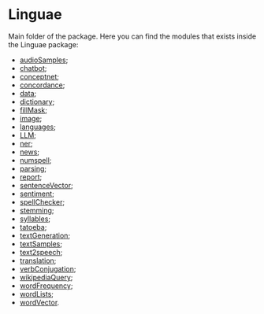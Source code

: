 # Linguae

Main folder of the package. Here you can find the modules that exists inside the Linguae package:

- [audioSamples](audioSamples);
- [chatbot](chatbot);
- [conceptnet](conceptnet);
- [concordance](concordance);
- [data](data);
- [dictionary](dictionary);
- [fillMask](fillMask);
- [image](image);
- [languages](languages);
- [LLM](LLM);
- [ner](ner);
- [news](news);
- [numspell](numspell);
- [parsing](parsing);
- [report](report);
- [sentenceVector](sentenceVector);
- [sentiment](sentiment);
- [spellChecker](spellChecker);
- [stemming](stemming);
- [syllables](syllables);
- [tatoeba](tatoeba);
- [textGeneration](textGeneration);
- [textSamples](textSamples);
- [text2speech](text2speech);
- [translation](translation);
- [verbConjugation](verbConjugation);
- [wikipediaQuery](wikipediaQuery);
- [wordFrequency](wordFrequency);
- [wordLists](wordLists);
- [wordVector](wordVector).
